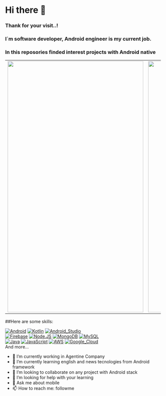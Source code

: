# Hi there 👋
### Thank for your visit..!

### I´m software developer, Android engineer is my current job.

### In this reposories finded interest projects with Android native

<table align="center">
  <tr>
    <td><img src="https://github.com/sebapratto/blob/master/screen-1.png" width=439 height=812/></td>
    <td><img src="https://github.com/sebapratto/blob/master/screen-2.png" width=439 height=812/></td>
  </tr>
 </table>




##Here are some skills:

[![Android](https://img.shields.io/badge/Android-3DDC84?style=for-the-badge&logo=android&logoColor=white&labelColor=101010)]()
[![Kotlin](https://img.shields.io/badge/Kotlin-0095D5?style=for-the-badge&logo=kotlin&logoColor=white&labelColor=101010)]()
[![Android_Studio](https://img.shields.io/badge/Android_Studio-3DDC84?style=for-the-badge&logo=android-studio&logoColor=white&labelColor=101010)]()
</br>
[![Firebase](https://img.shields.io/badge/Firebase-FFCA28?style=for-the-badge&logo=firebase&logoColor=white&labelColor=101010)]()
[![Node.JS](https://img.shields.io/badge/Node.JS-339933?style=for-the-badge&logo=node.js&logoColor=white&labelColor=101010)]()
[![MongoDB](https://img.shields.io/badge/MongoDB-47A248?style=for-the-badge&logo=mongodb&logoColor=white&labelColor=101010)]()
[![MySQL](https://img.shields.io/badge/MySQL-4479A1?style=for-the-badge&logo=mysql&logoColor=white&labelColor=101010)]()
</br>
[![Java](https://img.shields.io/badge/Java-007396?style=for-the-badge&logo=java&logoColor=white&labelColor=101010)]()
[![JavaScript](https://img.shields.io/badge/JavaScript-F7DF1E?style=for-the-badge&logo=javascript&logoColor=white&labelColor=101010)]()
[![AWS](https://img.shields.io/badge/AWS-232F3E?style=for-the-badge&logo=amazon-aws&logoColor=white&labelColor=101010)]()
[![Google_Cloud](https://img.shields.io/badge/Google_Cloud-4285F4?style=for-the-badge&logo=googlecloud&logoColor=white&labelColor=101010)]()
</br>
And more...

- 🔭 I’m currently working in Agentine Company
- 🌱 I’m currently learning english and news tecnologies from Android framework
- 👯 I’m looking to collaborate on any project with Android stack
- 🤔 I’m looking for help with your learning
- 💬 Ask me about mobile
- 📫 How to reach me: followme
